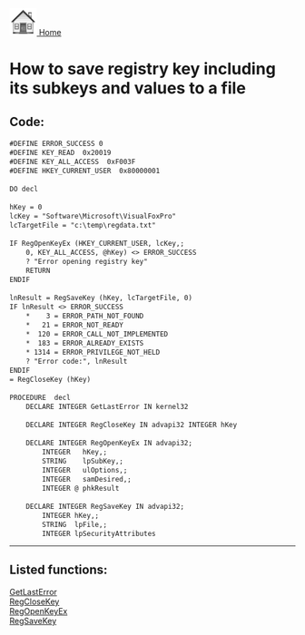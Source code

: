 [<img src="../images/home.png"> Home ](https://github.com/VFPX/Win32API)  

# How to save registry key including its subkeys and values to a file

## Code:
```foxpro  
#DEFINE ERROR_SUCCESS 0
#DEFINE KEY_READ  0x20019
#DEFINE KEY_ALL_ACCESS  0xF003F
#DEFINE HKEY_CURRENT_USER  0x80000001

DO decl

hKey = 0
lcKey = "Software\Microsoft\VisualFoxPro"
lcTargetFile = "c:\temp\regdata.txt"

IF RegOpenKeyEx (HKEY_CURRENT_USER, lcKey,;
	0, KEY_ALL_ACCESS, @hKey) <> ERROR_SUCCESS
	? "Error opening registry key"
	RETURN
ENDIF

lnResult = RegSaveKey (hKey, lcTargetFile, 0)
IF lnResult <> ERROR_SUCCESS
	*    3 = ERROR_PATH_NOT_FOUND
	*   21 = ERROR_NOT_READY
	*  120 = ERROR_CALL_NOT_IMPLEMENTED
	*  183 = ERROR_ALREADY_EXISTS
	* 1314 = ERROR_PRIVILEGE_NOT_HELD
	? "Error code:", lnResult
ENDIF
= RegCloseKey (hKey)

PROCEDURE  decl
	DECLARE INTEGER GetLastError IN kernel32

	DECLARE INTEGER RegCloseKey IN advapi32 INTEGER hKey

	DECLARE INTEGER RegOpenKeyEx IN advapi32;
		INTEGER   hKey,;
		STRING    lpSubKey,;
		INTEGER   ulOptions,;
		INTEGER   samDesired,;
		INTEGER @ phkResult

	DECLARE INTEGER RegSaveKey IN advapi32;
		INTEGER hKey,;
		STRING  lpFile,;
		INTEGER lpSecurityAttributes  
```  
***  


## Listed functions:
[GetLastError](../libraries/kernel32/GetLastError.md)  
[RegCloseKey](../libraries/advapi32/RegCloseKey.md)  
[RegOpenKeyEx](../libraries/advapi32/RegOpenKeyEx.md)  
[RegSaveKey](../libraries/advapi32/RegSaveKey.md)  
